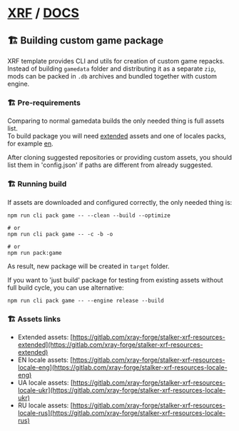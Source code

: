 # [XRF](../README.md) / [DOCS](./README.md)

## ️️🏗️ Building custom game package

XRF template provides CLI and utils for creation of custom game repacks. <br/>
Instead of building `gamedata` folder and distributing it as a separate `zip`, mods can be packed in `.db` archives
and bundled together with custom engine.

### 🏗️ Pre-requirements

Comparing to normal gamedata builds the only needed thing is full assets list. <br/>
To build package you will need [extended](https://gitlab.com/xray-forge/stalker-xrf-resources-extended) assets
and one of locales packs, for example [en](https://gitlab.com/xray-forge/stalker-xrf-resources-locale-en). <br/>

After cloning suggested repositories or providing custom assets, you should list them in 'config.json' if paths are different from already suggested.

### 🏗️ Running build

If assets are downloaded and configured correctly, the only needed thing is:

```
npm run cli pack game -- --clean --build --optimize

# or
npm run cli pack game -- -c -b -o

# or
npm run pack:game
```

As result, new package will be created in `target` folder.

If you want to 'just build' package for testing from existing assets without full build cycle, you can use alternative:

```
npm run cli pack game -- --engine release --build
```

### 🏗️ Assets links

- Extended assets: [https://gitlab.com/xray-forge/stalker-xrf-resources-extended](https://gitlab.com/xray-forge/stalker-xrf-resources-extended)
- EN locale assets: [https://gitlab.com/xray-forge/stalker-xrf-resources-locale-eng](https://gitlab.com/xray-forge/stalker-xrf-resources-locale-eng)
- UA locale assets: [https://gitlab.com/xray-forge/stalker-xrf-resources-locale-ukr](https://gitlab.com/xray-forge/stalker-xrf-resources-locale-ukr)
- RU locale assets: [https://gitlab.com/xray-forge/stalker-xrf-resources-locale-rus](https://gitlab.com/xray-forge/stalker-xrf-resources-locale-rus)
